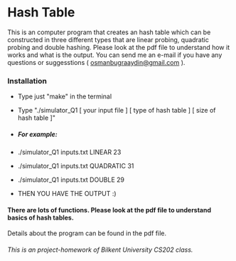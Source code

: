 # Hash Table

This is an computer program that creates an hash table which can be constructed in three different types that are linear probing, quadratic probing and double hashing. Please look at the pdf file to understand how it works and what is the output. You can send me an e-mail if you have any questions or suggesstions ( osmanbugraaydin@gmail.com ).

### Installation

- Type just "make" in the terminal
- Type "./simulator_Q1 [ your input file ] [ type of hash table ] [ size of hash table ]"
- ##### For example:

- ./simulator_Q1 inputs.txt LINEAR 23
- ./simulator_Q1 inputs.txt QUADRATIC 31
- ./simulator_Q1 inputs.txt DOUBLE 29
- THEN YOU HAVE THE OUTPUT :)


#### There are lots of functions. Please look at the pdf file to understand basics of hash tables.
    
Details about the program can be found in the pdf file.

###### This is an project-homework of Bilkent University CS202 class.

